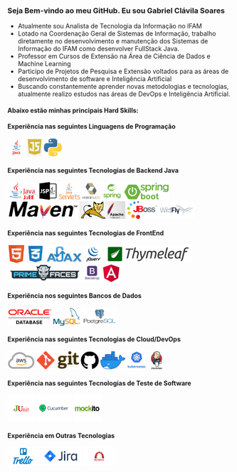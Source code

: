 ### Seja Bem-vindo ao meu GitHub. Eu sou Gabriel Clávila Soares
- Atualmente sou Analista de Tecnologia da Informação no IFAM
- Lotado na Coordenação Geral de Sistemas de Informação, trabalho diretamente no desenvolvimento e manutenção dos Sistemas de Informação do IFAM como desenvolver FullStack Java.
- Professor em Cursos de Extensão na Área de Ciência de Dados e Machine Learning
- Participo de Projetos de Pesquisa e Extensão voltados para as áreas de desenvolvimento de software e Inteligência Artificial
- Buscando constantemente aprender novas metodologias e tecnologias, atualmente realizo estudos nas áreas de DevOps e Inteligência Artificial.

#### Abaixo estão minhas principais Hard Skills:
#### Experiência nas seguintes Linguagens de Programação
<div style="display:inline">
  <img alt="Java" widht='40' height='40' src="img/language/java.png" />
  <img alt="JavaScript" widht='40' height='40' src="img/language/js.png" />
  <img alt="Python" widht='40' height='40' src="img/language/python.png" />
</div>

#### Experiência nas seguintes Tecnologias de Backend Java

<div style="display:inline">
  <img alt="Java J2EE" widht='40' height='40' src="img/backend/j2ee.png" />
  <img alt="Java Server Pages" widht='40' height='40' src="img/backend/jsp.png" />
  <img alt="Servlets" widht='40' height='40' src="img/backend/servlet.png" />
  <img alt="Hibernate" widht='40' height='40' src="img/backend/hibernate.png" />
  <img alt="Framework Spring" widht='40' height='40' src="img/backend/spring.png" />
  <img alt="Framework SpringBoot" widht='40' height='40' src="img/backend/spring-boot.png" />
  <img alt="Maven Build" widht='40' height='40' src="img/backend/maven.png" />
  <img alt="Tomcat Server" widht='40' height='40' src="img/backend/tomcat.jpg" />
  <img alt="JBoss Server" widht='40' height='40' src="img/backend/jboss.png" />
  <img alt="WidFly Server" widht='40' height='40' src="img/backend/wildfly.png" />
</div>

#### Experiência nas seguintes Tecnologias de FrontEnd

<div style="display:inline">
  <img alt="HTML5" widht='40' height='40' src="img/frontend/html.png" />
  <img alt="CSS3" widht='40' height='40' src="img/frontend/css.png" />
  <img alt="AJAX" widht='40' height='40' src="img/frontend/ajax.png" />
  <img alt="JQuery" widht='40' height='40' src="img/frontend/jq.png" />
  <img alt="Thymeleaf" widht='40' height='40' src="img/frontend/thymeleaf.png" />
  <img alt="PrimeFaces" widht='40' height='40' src="img/frontend/primefaces.png" />
  <img alt="BootStrap" widht='40' height='40' src="img/frontend/bootstrap.jpg" />
  <img alt="Angular" widht='40' height='40' src="img/frontend/angular.jpg" />
</div>

#### Experiência nos seguintes Bancos de Dados

<div style="display:inline">
  <img alt="Oracle" widht='40' height='40' src="img/databases/oracle.png" />
  <img alt="MYSQL" widht='40' height='40' src="img/databases/mysql1.png" />
  <img alt="PostgreSQL" widht='40' height='40' src="img/databases/postgresql.png" />
</div>

#### Experiência nas seguintes Tecnologias de Cloud/DevOps

<div style="display:inline">
  <img alt="AWS" widht='40' height='40' src="img/cloud-devOps/aws.png" />
  <img alt="Git" widht='40' height='40' src="img/cloud-devOps/git.png" />
  <img alt="GitHub" widht='40' height='40' src="img/cloud-devOps/github.png" />
  <img alt="Docker" widht='40' height='40' src="img/cloud-devOps/docker.png" />
  <img alt="Kubernetes" widht='40' height='40' src="img/cloud-devOps/ku.jpg" />
  <img alt="Jenkins" widht='40' height='40' src="img/cloud-devOps/jenkins.jpg" />
</div>


#### Experiência nas seguintes Tecnologias de Teste de Software

<div style="display:inline">
  <img alt="JUnit" widht='60' height='60' src="img/testes/junit.png" />
  <img alt="Cucumber" widht='60' height='60' src="img/testes/cucumber.jpg" />
  <img alt="Mockito" widht='60' height='60' src="img/testes/mockito.png" />
</div>

#### Experiência em Outras Tecnologias

<div style="display:inline">
  <img alt="Trello" widht='40' height='40' src="img/others/trello.jpg" />
  <img alt="Jira" widht='40' height='40' src="img/others/jira.png" />
  <img alt="Redmine" widht='50' height='40' src="img/others/redmine.png" />
</div>

